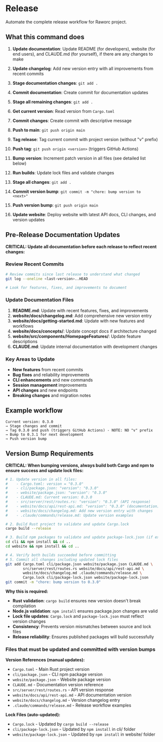 # Release

Automate the complete release workflow for Raworc project.

## What this command does

1. **Update documentation**: Update README (for developers), website (for end users), and CLAUDE.md (for yourself), if there are any changes to make
2. **Update changelog**: Add new version entry with all improvements from recent commits
3. **Stage documentation changes**: `git add .`
4. **Commit documentation**: Create commit for documentation updates
5. **Stage all remaining changes**: `git add .`
6. **Get current version**: Read version from `Cargo.toml`
7. **Commit changes**: Create commit with descriptive message
8. **Push to main**: `git push origin main`
9. **Tag release**: Tag current commit with project version (without "v" prefix)
10. **Push tag**: `git push origin <version>` (triggers GitHub Actions)

11. **Bump version**: Increment patch version in all files (see detailed list below)
12. **Run builds**: Update lock files and validate changes
13. **Stage all changes**: `git add .`
14. **Commit version bump**: `git commit -m "chore: bump version to <next>"`
15. **Push version bump**: `git push origin main`
16. **Update website**: Deploy website with latest API docs, CLI changes, and version updates

## Pre-Release Documentation Updates

**CRITICAL: Update all documentation before each release to reflect recent changes:**

### **Review Recent Commits**

```bash
# Review commits since last release to understand what changed
git log --oneline <last-version>..HEAD

# Look for features, fixes, and improvements to document
```

### **Update Documentation Files**

1. **README.md**: Update with recent features, fixes, and improvements
2. **website/docs/changelog.md**: Add comprehensive new version entry
3. **website/docs/getting-started.md**: Update with new features and workflows
4. **website/docs/concepts/**: Update concept docs if architecture changed
5. **website/src/components/HomepageFeatures/**: Update feature descriptions
6. **CLAUDE.md**: Update internal documentation with development changes

### **Key Areas to Update**

- **New features** from recent commits
- **Bug fixes** and reliability improvements  
- **CLI enhancements** and new commands
- **Session management** improvements
- **API changes** and new endpoints
- **Breaking changes** and migration notes

## Example workflow

```
Current version: 0.3.0
→ Stage changes and commit
→ Tag 0.3.0 and push (triggers GitHub Actions) - NOTE: NO "v" prefix
→ Bump to 0.3.1 for next development
→ Push version bump
```

## Version Bump Requirements

**CRITICAL: When bumping versions, always build both Cargo and npm to ensure success and update lock files:**

```bash
# 1. Update version in all files:
#    - Cargo.toml: version = "0.3.0"
#    - cli/package.json: "version": "0.3.0"  
#    - website/package.json: "version": "0.3.0"
#    - CLAUDE.md: Current version: 0.3.0
#    - src/server/rest/routes.rs: "version": "0.3.0" (API response)
#    - website/docs/api/rest-api.md: "version": "0.3.0" (documentation)
#    - website/docs/changelog.md: Add new version entry with changes
#    - .claude/commands/release.md: Update version examples

# 2. Build Rust project to validate and update Cargo.lock
cargo build --release

# 3. Build npm packages to validate and update package-lock.json (if exists)
cd cli && npm install && cd ..
cd website && npm install && cd ..

# 4. Verify both builds succeeded before committing
# 5. Commit all changes including updated lock files
git add Cargo.toml cli/package.json website/package.json CLAUDE.md \
        src/server/rest/routes.rs website/docs/api/rest-api.md \
        website/docs/changelog.md .claude/commands/release.md \
        Cargo.lock cli/package-lock.json website/package-lock.json
git commit -m "chore: bump version to 0.3.0"
```

**Why this is required:**

- **Rust validation**: `cargo build` ensures new version doesn't break compilation
- **Node.js validation**: `npm install` ensures package.json changes are valid
- **Lock file updates**: `Cargo.lock` and `package-lock.json` must reflect version changes
- **Consistency**: Prevents version mismatches between source and lock files
- **Release reliability**: Ensures published packages will build successfully

### Files that must be updated and committed with version bumps

**Version References (manual updates):**

- `Cargo.toml` - Main Rust project version
- `cli/package.json` - CLI npm package version
- `website/package.json` - Website package version
- `CLAUDE.md` - Documentation version reference
- `src/server/rest/routes.rs` - API version response
- `website/docs/api/rest-api.md` - API documentation version
- `website/docs/changelog.md` - Version changelog entry
- `.claude/commands/release.md` - Release workflow examples

**Lock Files (auto-updated):**

- `Cargo.lock` - Updated by `cargo build --release`
- `cli/package-lock.json` - Updated by `npm install` in cli/ folder
- `website/package-lock.json` - Updated by `npm install` in website/ folder
